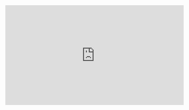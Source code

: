 <div>
<iframe width="560" height="315" src="https://www.youtube.com/embed/IdybpyzQS3g?si=cnAUMz2MEHBd5NEI" title="YouTube video player" frameborder="0" allow="accelerometer; autoplay; clipboard-write; encrypted-media; gyroscope; picture-in-picture; web-share" referrerpolicy="strict-origin-when-cross-origin" allowfullscreen></iframe>
</div>
